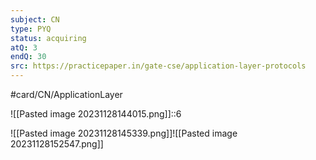 ```yaml
---
subject: CN
type: PYQ
status: acquiring
atQ: 3
endQ: 30
src: https://practicepaper.in/gate-cse/application-layer-protocols
---
```

#card/CN/ApplicationLayer 

![[Pasted image 20231128144015.png]]::6 <!--SR:!2024-01-21,26,210-->

![[Pasted image 20231128145339.png]]![[Pasted image 20231128152547.png]]